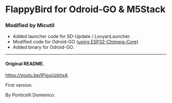 # FlappyBird for Odroid-GO & M5Stack

### Modified by Micutil

- Added launcher code for SD-Update / LovyanLauncher.
- Modified code for Odroid-GO ([using ESP32-Chimera-Core](https://github.com/tobozo/ESP32-Chimera-Core)).
- Added binary for Odroid-GO.


-----------------------------
#### Original README.


https://youtu.be/IPjguUzkhxA

First version.

By Ponticelli Domenico.
